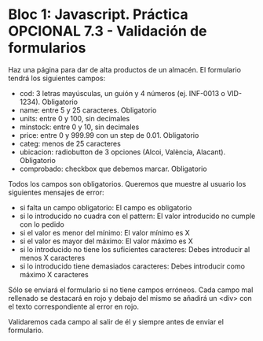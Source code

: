 # Bloc 1: Javascript. Práctica OPCIONAL 7.3 - Validación de formularios

Haz una página para dar de alta productos de un almacén. El formulario tendrá los siguientes campos:
* cod: 3 letras mayúsculas, un guión y 4 números (ej. INF-0013 o VID-1234). Obligatorio
* name: entre 5 y 25 caracteres. Obligatorio
* units: entre 0 y 100, sin decimales
* minstock: entre 0 y 10, sin decimales
* price: entre 0 y 999.99 con un step de 0.01. Obligatorio
* categ: menos de 25 caracteres
* ubicacion: radiobutton de 3 opciones (Alcoi, València, Alacant). Obligatorio
* comprobado: checkbox que debemos marcar. Obligatorio

Todos los campos son obligatorios. Queremos que muestre al usuario los siguientes mensajes de error:
* si falta un campo obligatorio: El campo es obligatorio
* si lo introducido no cuadra con el pattern: El valor introducido no cumple con lo pedido
* si el valor es menor del mínimo: El valor mínimo es X
* si el valor es mayor del máximo: El valor máximo es X
* si lo introducido no tiene los suficientes caracteres: Debes introducir al menos X caracteres
* si lo introducido tiene demasiados caracteres: Debes introducir como máximo X caracteres

Sólo se enviará el formulario si no tiene campos erróneos. Cada campo mal rellenado se destacará en rojo y debajo del mismo se añadirá un \<div> con el texto correspondiente al error en rojo.

Validaremos cada campo al salir de él y siempre antes de enviar el formulario.
